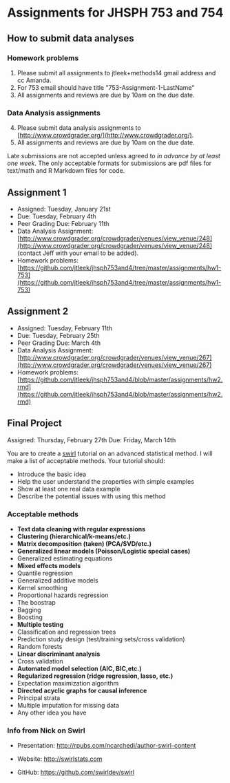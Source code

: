 Assignments for JHSPH 753 and 754
=============================

How to submit data analyses
----------------

### Homework problems

1. Please submit all assignments to jtleek+methods14 gmail address and cc Amanda. 
2. For 753 email should have title "753-Assignment-1-LastName"
3. All assignments and reviews are due by 10am on the due date. 

### Data Analysis assignments

4. Please submit data analysis assignments to [http://www.crowdgrader.org/](http://www.crowdgrader.org/).
8. All assignments and reviews are due by 10am on the due date.


Late submissions are not accepted unless agreed to _in advance by at least one week_. The only acceptable formats for submissions are pdf files for text/math and R Markdown files for code. 

Assignment 1
--------------

* Assigned: Tuesday, January 21st
* Due: Tuesday, February 4th 
* Peer Grading Due: February 11th 
* Data Analysis Assignment: [http://www.crowdgrader.org/crowdgrader/venues/view_venue/248](http://www.crowdgrader.org/crowdgrader/venues/view_venue/248) (contact Jeff with your email to be added). 
* Homework problems: [https://github.com/jtleek/jhsph753and4/tree/master/assignments/hw1-753](https://github.com/jtleek/jhsph753and4/tree/master/assignments/hw1-753)

Assignment 2
--------------

* Assigned: Tuesday, February 11th
* Due: Tuesday, February 25th
* Peer Grading Due: March 4th
* Data Analysis Assignment: [http://www.crowdgrader.org/crowdgrader/venues/view_venue/267](http://www.crowdgrader.org/crowdgrader/venues/view_venue/267)
* Homework problems: [https://github.com/jtleek/jhsph753and4/blob/master/assignments/hw2.rmd](https://github.com/jtleek/jhsph753and4/blob/master/assignments/hw2.rmd)


Final Project
--------------

Assigned: Thursday, February 27th
Due: Friday, March 14th

You are to create a [swirl](http://swirlstats.com/) tutorial on an advanced statistical method. I will make a list of acceptable methods. Your tutorial should:

* Introduce the basic idea
* Help the user understand the properties with simple examples
* Show at least one real data example
* Describe the potential issues with using this method 

### Acceptable methods

* __Text data cleaning with regular expressions__
* __Clustering (hierarchical/k-means/etc.)__
* __Matrix decomposition (taken) (PCA/SVD/etc.)__
* __Generalized linear models (Poisson/Logistic special cases)__
* Generalized estimating equations
* __Mixed effects models__
* Quantile regression
* Generalized additive models
* Kernel smoothing
* Proportional hazards regression
* The boostrap
* Bagging
* Boosting
* __Multiple testing__
* Classification and regression trees
* Prediction study design (test/training sets/cross validation)
* Random forests
* __Linear discriminant analysis__
* Cross validation 
* __Automated model selection (AIC, BIC,etc.)__
* __Regularized regression (ridge regression, lasso, etc.)__
* Expectation maximization algorithm
* __Directed acyclic graphs for causal inference__
* Principal strata 
* Multiple imputation for missing data
* Any other idea you have 

### Info from Nick on Swirl

* Presentation: http://rpubs.com/ncarchedi/author-swirl-content

* Website: http://swirlstats.com

* GitHub: https://github.com/swirldev/swirl
